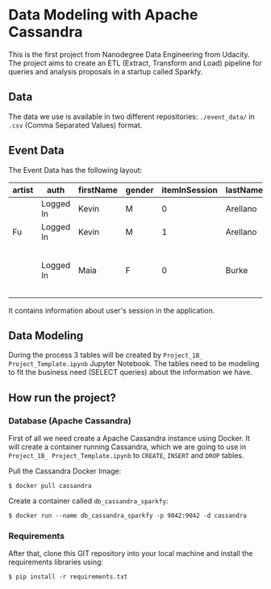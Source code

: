 # Data Modeling with Apache Cassandra
This is the first project from Nanodegree Data Engineering from Udacity. The project aims to create an ETL (Extract, Transform and Load) pipeline for queries and analysis proposals in a startup called Sparkfy.

## Data
The data we use is available in two different repositories: `./event_data/` in `.csv` (Comma Separated Values) format.

## Event Data
The Event Data has the following layout:

|artist |auth     |firstName|gender|itemInSession|lastName|length   |level|location                         |method|page    |registration|sessionId|song        |status|ts         |userId|
|-------|---------|---------|------|-------------|--------|---------|-----|---------------------------------|------|--------|------------|---------|------------|------|-----------|------|
|       |Logged In|Kevin    |M     |0            |Arellano|         |free |Harrisburg-Carlisle, PA          |GET   |Home    |1.54001E+12 |514      |            |200   |1.54207E+12|66    |
|Fu     |Logged In|Kevin    |M     |1            |Arellano|280.05832|free |Harrisburg-Carlisle, PA          |PUT   |NextSong|1.54001E+12 |514      |Ja I Ty     |200   |1.54207E+12|66    |
|       |Logged In|Maia     |F     |0            |Burke   |         |free |Houston-The Woodlands-Sugar Land, TX|GET   |Home    |1.54068E+12 |510      |            |200   |1.54207E+12|51    |


It contains information about user's session in the application.

## Data Modeling
During the process 3 tables will be created by `Project_1B_ Project_Template.ipynb` Jupyter Notebook. The tables need to be modeling to fit the business need (SELECT queries) about the information we have.

## How run the project?
### Database (Apache Cassandra)
First of all we need create a Apache Cassandra instance using Docker.
It will create a container running Cassandra, which we are going to use in `Project_1B_ Project_Template.ipynb` to `CREATE`, `INSERT` and `DROP` tables.

Pull the Cassandra Docker Image:
```console
$ docker pull cassandra
```
Create a container called `db_cassandra_sparkfy`:
```console
$ docker run --name db_cassandra_sparkfy -p 9042:9042 -d cassandra
```

### Requirements
After that, clone this GIT repository into your local machine and install the requirements libraries using:
```console
$ pip install -r requirements.txt
```
